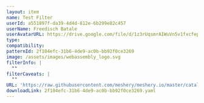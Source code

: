 ```yaml
---
layout: item
name: Test Filter
userId: a551897f-da39-4d4d-812e-6b299e82c457
userName: Freedisch Batale
userAvatarURL: https://drive.google.com/file/d/1z3rUqsmrAIWuVn5v1fxcfepXL7JkQT_0/view?usp=drive_link
type:
compatibility:
patternId: 2f104efc-31b6-4de9-ac0b-bb92f0ce3269
image: /assets/images/webassembly_logo.svg
filterInfo: |
  ""
filterCaveats: |
  ""
URL: 'https://raw.githubusercontent.com/meshery/meshery.io/master/catalog/2f104efc-31b6-4de9-ac0b-bb92f0ce3269.yaml'
downloadLink: 2f104efc-31b6-4de9-ac0b-bb92f0ce3269.yaml
---
```

